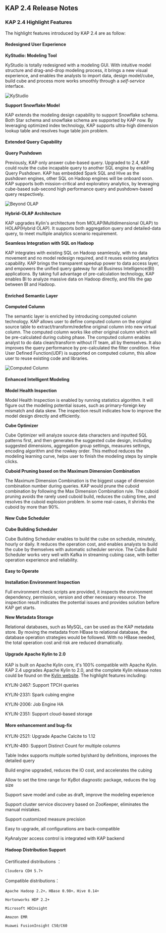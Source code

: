 ## KAP 2.4 Release Notes

### KAP 2.4 Highlight Features

The highlight features introduced by KAP 2.4 are as follow:

#### Redesigned User Experience

**KyStudio: Modeling Tool**

KyStudio is totally redesigned with a modeling GUI. With intuitive model structure and drag-and-drop modeling process, it brings a new visual experience, and enables the analysts to import data, design model/cube, build cube and process more works smoothly through a *self-service* interface.  

![KyStudio](images/24_kystudio.png)

**Support Snowflake Model**

KAP extends the modeling design capability to support Snowflake schema. Both Star schema and snowflake schema are supported by KAP now. By leveraging optimized index technology, KAP supports ultra-high dimension lookup table and resolves huge table join problem.  

#### Extended Query Capability

**Query Pushdown** 

Previously, KAP only answer cube-based query. Upgraded to 2.4, KAP could route the cube incapable query to another SQL engine by enabling Query Pushdown. KAP has embedded Spark SQL and Hive as the pushdown engines, other SQL on Hadoop engines will be onboard soon. KAP supports both mission-critical and exploratory analytics, by leveraging cube-based sub-second high performance query and pushdown-based query respectively.   

![Beyond OLAP](images/24_beyondolap.png)

**Hybrid-OLAP Architecture** 

KAP upgrades Kylin's architecture from MOLAP(Multidimensional OLAP) to HOLAP(Hybrid OLAP). It supports both aggregation query and detailed-data query, to meet multiple analytics scenario requirement. 

**Seamless Integration with SQL on Hadoop** 

KAP integrates with existing SQL on Hadoop seamlessly, with no data movement and no model redesign required, and it reuses existing analytics capability. KAP brings the transparent speedup power to data access layer, and empowers the unified query gateway for all Business Intelligence(BI) applications. By taking full advantage of pre-calculation technology, KAP enables BI to analyze massive data on Hadoop directly, and fills the gap between BI and Hadoop.  

#### Enriched Semantic Layer

**Computed Column**

The semantic layer is enriched by introducing computed column technology. KAP allows user to define computed column on the original source table to extract/transform/redefine original column into new virtual column. The computed column works like other original column which will be pre-calculated during cubing phase. The computed column enables analyst to do data clean/transform without IT team, all by themselves. It also improves the query performance by pre-calculated the filter condition. Hive User Defined Function(UDF) is supported on computed column, this allow user to reuse existing code and libraries. 

![Computed Column](images/24_computedcolumn.png)

#### Enhanced Intelligent Modeling

**Model Health Inspection**

Model Health Inspection is enabled by running statistics algorithm. It will figure out the modeling potential issues, such as primary-foreign key mismatch and data skew. The inspection result indicates how to improve the model design directly and efficiently. 

**Cube Optimizer**

Cube Optimizer will analyze source data characters and inputted SQL patterns first, and then generates the suggested cube design, including suggested dimensions, aggregation group settings, measures settings, encoding algorithm and the rowkey order. This method reduces the modeling learning curve, helps user to finish the modeling steps by simple clicks. 

**Cuboid Pruning based on the Maximum Dimension Combination**

The Maximum Dimension Combination is the biggest usage of dimension combination number during queries. KAP would prune the cuboid combination by following the Max Dimension Combination rule. The cuboid pruning avoids the rarely used cuboid build, reduces the cubing time, and resolves the cuboid explosion problem. In some real-cases, it shrinks the cuboid by more than 90%. 

#### New Cube Scheduler

**Cube Building Scheduler**

Cube Building Scheduler enables to build the cube on schedule, minutely, hourly or daily. It reduces the operation cost, and enables analysts to build the cube by themselves with automatic scheduler service. The Cube Build Scheduler works very well with Kafka in streaming cubing case, with better operation experience and reliability. 

#### Easy to Operate  

**Installation Environment Inspection**

Full environment check scripts are provided, it inspects the environment dependency, permission, version and other necessary resource. The inspection result indicates the potential issues and provides solution before KAP get starts. 

**New Metadata Storage**

Relational databases, such as MySQL, can be used as the KAP metadata store. By moving the metadata from HBase to relational database, the database operation strategies would be followed. With no HBase needed, the total operation cost and risk are reduced dramatically.

#### Upgrade Apache Kylin to 2.0

KAP is built on Apache Kylin core, it's 100% compatible with Apache Kylin. KAP 2.4 upgrades Apache Kylin to 2.0, and the complete Kylin release notes could be found on the [Kylin website](http://kylin.apache.org/blog/2017/02/25/v2.0.0-beta-ready/). The highlight features including:

KYLIN-2467: Support TPCH queries

KYLIN-2331: Spark cubing engine

KYLIN-2006: Job Engine HA

KYLIN-2351: Support cloud-based storage

#### More enhancement and bug-fix

KYLIN-2521: Upgrade Apache Calcite to 1.12

KYLIN-490: Support Distinct Count for multiple columns

Table Index supports multiple sorted by/shard by definitions, improves the detailed query

Build engine upgraded, reduces the IO cost, and accelerates the cubing 

Allow to set the time range for KyBot diagnostic package, reduces the log size

Support save model and cube as draft, improve the modeling experience

Support cluster service discovery based on ZooKeeper, eliminates the manual mistakes. 

Support customized measure precision 

Easy to upgrade, all configurations are back-compatible

KyAnalyzer access control is integrated with KAP backend

#### Hadoop Distribution Support

 Certificated distributions ：

  	Cloudera CDH 5.7+

  Compatible distributions：

  	Apache Hadoop 2.2+，HBase 0.98+，Hive 0.14+

  	Hortonworks HDP 2.2+

  	Microsoft HDInsight

  	Amazon EMR

  	Huawei FusionInsight C50/C60